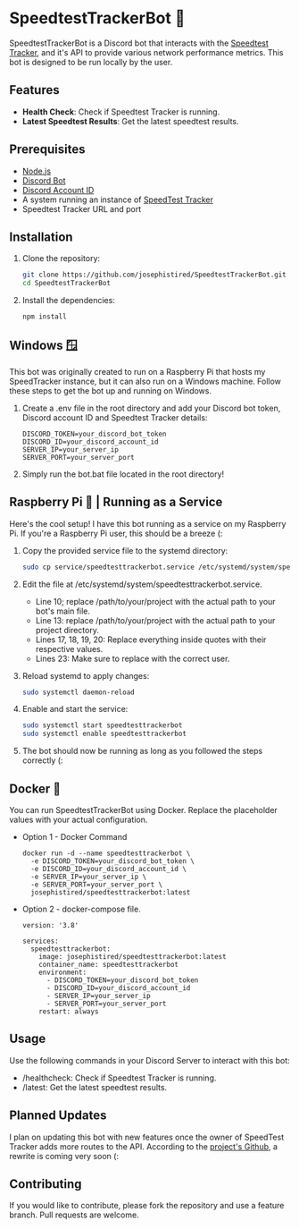# SpeedtestTrackerBot 🚄

SpeedtestTrackerBot is a Discord bot that interacts with the [Speedtest Tracker](https://github.com/alexjustesen/speedtest-tracker), and it's API to provide various network performance metrics. This bot is designed to be run locally by the user.

## Features

- **Health Check**: Check if Speedtest Tracker is running.
- **Latest Speedtest Results**: Get the latest speedtest results.

## Prerequisites

- [Node.js](https://nodejs.org/)
- [Discord Bot](https://discord.com/developers/applications)
- [Discord Account ID](https://support.discord.com/hc/en-us/articles/206346498-Where-can-I-find-my-User-Server-Message-ID#h_01HRSTXPS5H5D7JBY2QKKPVKNA)
- A system running an instance of [SpeedTest Tracker](https://github.com/alexjustesen/speedtest-tracker)
- Speedtest Tracker URL and port

## Installation

1. Clone the repository:

   ```sh
   git clone https://github.com/josephistired/SpeedtestTrackerBot.git
   cd SpeedtestTrackerBot

2. Install the dependencies:

   ```sh
   npm install

## Windows 🪟
  
This bot was originally created to run on a Raspberry Pi that hosts my SpeedTracker instance, but it can also run on a Windows machine. Follow these steps to get the bot up and running on Windows.

1. Create a .env file in the root directory and add your Discord bot token, Discord account ID and Speedtest Tracker details:

   ```env
   DISCORD_TOKEN=your_discord_bot_token
   DISCORD_ID=your_discord_account_id
   SERVER_IP=your_server_ip
   SERVER_PORT=your_server_port

2. Simply run the bot.bat file located in the root directory!

## Raspberry Pi 🐧 | Running as a Service

Here's the cool setup! I have this bot running as a service on my Raspberry Pi. If you're a Raspberry Pi user, this should be a breeze (:

1. Copy the provided service file to the systemd directory:

   ```sh
   sudo cp service/speedtesttrackerbot.service /etc/systemd/system/speedtesttrackerbot.service

2. Edit the file at /etc/systemd/system/speedtesttrackerbot.service. 

   - Line 10; replace /path/to/your/project with the actual path to your bot's main file.
   - Line 13: replace /path/to/your/project with the actual path to your project directory.
   - Lines 17, 18, 19, 20: Replace everything inside quotes with their respective values.
   - Lines 23: Make sure to replace with the correct user.

3. Reload systemd to apply changes:

   ```sh
   sudo systemctl daemon-reload

4. Enable and start the service:

   ```sh
   sudo systemctl start speedtesttrackerbot
   sudo systemctl enable speedtesttrackerbot

5. The bot should now be running as long as you followed the steps correctly (:

## Docker 🐋

You can run SpeedtestTrackerBot using Docker. Replace the placeholder values with your actual configuration.

- Option 1 - Docker Command

      docker run -d --name speedtesttrackerbot \
        -e DISCORD_TOKEN=your_discord_bot_token \
        -e DISCORD_ID=your_discord_account_id \
        -e SERVER_IP=your_server_ip \
        -e SERVER_PORT=your_server_port \
        josephistired/speedtesttrackerbot:latest

- Option 2 - docker-compose file.

      version: '3.8'
      
      services:
        speedtesttrackerbot:
          image: josephistired/speedtesttrackerbot:latest
          container_name: speedtesttrackerbot
          environment:
            - DISCORD_TOKEN=your_discord_bot_token
            - DISCORD_ID=your_discord_account_id
            - SERVER_IP=your_server_ip
            - SERVER_PORT=your_server_port
          restart: always

## Usage 

Use the following commands in your Discord Server to interact with this bot:

- /healthcheck: Check if Speedtest Tracker is running.
- /latest: Get the latest speedtest results.

## Planned Updates

I plan on updating this bot with new features once the owner of SpeedTest Tracker adds more routes to the API. According to the [project's Github](https://github.com/alexjustesen/speedtest-tracker), a rewrite is coming very soon (:

## Contributing
If you would like to contribute, please fork the repository and use a feature branch. Pull requests are welcome.
